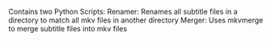 Contains two Python Scripts:
Renamer: Renames all subtitle files in a directory to match all mkv files in another directory
Merger: Uses mkvmerge to merge subtitle files into mkv files
